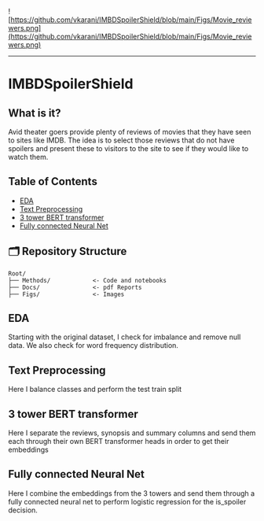 ![https://github.com/vkarani/IMBDSpoilerShield/blob/main/Figs/Movie_reviewers.png](https://github.com/vkarani/IMBDSpoilerShield/blob/main/Figs/Movie_reviewers.png)

--------------------
# IMBDSpoilerShield

## What is it?
Avid theater goers provide plenty of reviews of movies that they have seen to sites like IMDB. The idea is to select those reviews that do not have spoilers and present these to visitors to the site to see if they would like to watch them.

## Table of Contents
 - [EDA](#eda)
 - [Text Preprocessing](#text-preprocessing)
 - [3 tower BERT transformer](#3-tower-BERT-transformer)
 - [Fully connected Neural Net](#fully-connected-neural-net)

## 🗂️ Repository Structure

```
Root/
├── Methods/            <- Code and notebooks
├── Docs/               <- pdf Reports
├── Figs/               <- Images 
```

## EDA
Starting with the original dataset, I check for imbalance and remove null data. We also check for word frequency distribution.

## Text Preprocessing
Here I balance classes and perform the test train split

## 3 tower BERT transformer
Here I separate the reviews, synopsis and summary columns and send them each through their own BERT transformer heads in order to get their embeddings

## Fully connected Neural Net
Here I combine the embeddings from the 3 towers and send them through a fully connected neural net to perform logistic regression for the is_spoiler decision.